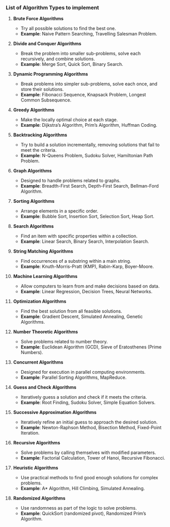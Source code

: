 ### List of Algorithm Types to implement

1. **Brute Force Algorithms**

   - Try all possible solutions to find the best one.
   - **Example**: Naive Pattern Searching, Travelling Salesman Problem.

2. **Divide and Conquer Algorithms**

   - Break the problem into smaller sub-problems, solve each recursively, and combine solutions.
   - **Example**: Merge Sort, Quick Sort, Binary Search.

3. **Dynamic Programming Algorithms**

   - Break problems into simpler sub-problems, solve each once, and store their solutions.
   - **Example**: Fibonacci Sequence, Knapsack Problem, Longest Common Subsequence.

4. **Greedy Algorithms**

   - Make the locally optimal choice at each stage.
   - **Example**: Dijkstra’s Algorithm, Prim’s Algorithm, Huffman Coding.

5. **Backtracking Algorithms**

   - Try to build a solution incrementally, removing solutions that fail to meet the criteria.
   - **Example**: N-Queens Problem, Sudoku Solver, Hamiltonian Path Problem.

6. **Graph Algorithms**

   - Designed to handle problems related to graphs.
   - **Example**: Breadth-First Search, Depth-First Search, Bellman-Ford Algorithm.

7. **Sorting Algorithms**

   - Arrange elements in a specific order.
   - **Example**: Bubble Sort, Insertion Sort, Selection Sort, Heap Sort.

8. **Search Algorithms**

   - Find an item with specific properties within a collection.
   - **Example**: Linear Search, Binary Search, Interpolation Search.

9. **String Matching Algorithms**

   - Find occurrences of a substring within a main string.
   - **Example**: Knuth-Morris-Pratt (KMP), Rabin-Karp, Boyer-Moore.

10. **Machine Learning Algorithms**

    - Allow computers to learn from and make decisions based on data.
    - **Example**: Linear Regression, Decision Trees, Neural Networks.

11. **Optimization Algorithms**

    - Find the best solution from all feasible solutions.
    - **Example**: Gradient Descent, Simulated Annealing, Genetic Algorithms.

12. **Number Theoretic Algorithms**

    - Solve problems related to number theory.
    - **Example**: Euclidean Algorithm (GCD), Sieve of Eratosthenes (Prime Numbers).

13. **Concurrent Algorithms**

    - Designed for execution in parallel computing environments.
    - **Example**: Parallel Sorting Algorithms, MapReduce.

14. **Guess and Check Algorithms**

    - Iteratively guess a solution and check if it meets the criteria.
    - **Example**: Root Finding, Sudoku Solver, Simple Equation Solvers.

15. **Successive Approximation Algorithms**

    - Iteratively refine an initial guess to approach the desired solution.
    - **Example**: Newton-Raphson Method, Bisection Method, Fixed-Point Iteration.

16. **Recursive Algorithms**

    - Solve problems by calling themselves with modified parameters.
    - **Example**: Factorial Calculation, Tower of Hanoi, Recursive Fibonacci.

17. **Heuristic Algorithms**

    - Use practical methods to find good enough solutions for complex problems.
    - **Example**: A\* Algorithm, Hill Climbing, Simulated Annealing.

18. **Randomized Algorithms**

    - Use randomness as part of the logic to solve problems.
    - **Example**: QuickSort (randomized pivot), Randomized Prim’s Algorithm.

